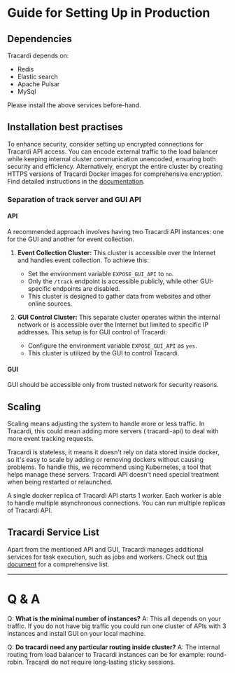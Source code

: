 # Guide for Setting Up in Production

## Dependencies

Tracardi depends on:

* Redis
* Elastic search
* Apache Pulsar
* MySql

Please install the above services before-hand. 

## Installation best practises

To enhance security, consider setting up encrypted connections for Tracardi API access. You can encode external traffic
to the load balancer while keeping internal cluster communication unencoded, ensuring both security and efficiency.
Alternatively, encrypt the entire cluster by creating HTTPS versions of Tracardi Docker images for comprehensive
encryption. Find detailed instructions in the [documentation](../../configuration/tracardi_ssl.md).

### Separation of track server and GUI API

#### API

A recommended approach involves having two Tracardi API instances: one for the GUI and another for event collection.

1. **Event Collection Cluster:** This cluster is accessible over the Internet and handles event collection. To achieve
   this:
    - Set the environment variable `EXPOSE_GUI_API` to `no`.
    - Only the `/track` endpoint is accessible publicly, while other GUI-specific endpoints are disabled.
    - This cluster is designed to gather data from websites and other online sources.

2. **GUI Control Cluster:** This separate cluster operates within the internal network or is accessible over the
   Internet but limited to specific IP addresses. This setup is for GUI control of Tracardi:
    - Configure the environment variable `EXPOSE_GUI_API` as `yes`.
    - This cluster is utilized by the GUI to control Tracardi.

#### GUI

GUI should be accessible only from trusted network for security reasons.

## Scaling

Scaling means adjusting the system to handle more or less traffic. In Tracardi, this could mean adding more servers (
tracardi-api) to deal with more event tracking requests.

Tracardi is stateless, it means it doesn't rely on data stored inside docker, so it's easy to scale by adding or removing
dockers without causing problems. To handle this, we recommend using Kubernetes, a tool that helps manage these servers.
Tracardi API doesn't need special treatment when being restarted or relaunched.

A single docker replica of Tracardi API starts 1 worker. Each worker is able to handle multiple asynchronous
connections. You can run multiple replicas of Tracardi API.

## Tracardi Service List

Apart from the mentioned API and GUI, Tracardi manages additional services for task execution, such as jobs and workers.
Check out [this document](services.md) for a comprehensive list.


-------------

# Q & A

Q: __What is the minimal number of instances?__
A: This all depends on your traffic. If you do not have big traffic you could run one cluster of APIs with 3 instances
and install GUI on your local machine.

Q: __Do tracardi need any particular routing inside cluster?__
A: The internal routing from load balancer to Tracardi instances can be for example: round-robin. Tracardi do not
require long-lasting sticky sessions.




